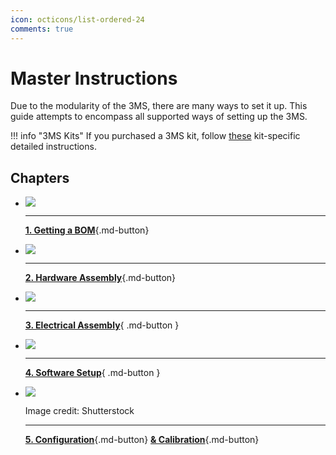```yaml
---
icon: octicons/list-ordered-24
comments: true
---
```


<link rel="stylesheet" href="../assets/css/badges.css">

# Master Instructions

Due to the modularity of the 3MS, there are many ways to set it up. This guide attempts to encompass all supported ways of setting up the 3MS.

!!! info "3MS Kits"
    If you purchased a 3MS kit, follow [these](kits/index.md) kit-specific detailed instructions.

## Chapters

<div class="grid cards" markdown>

- [![](cart.png)](../setup/bom)

    ---

    [**1. Getting a BOM**](bom.md){.md-button}

- [![](https://media.printables.com/media/prints/1108644/images/9216280_de984a65-3c50-48c9-8b65-210f846f8b18_b5b7545c-3eb9-4bc8-a6c5-dec8cb7aa465/thumbs/inside/1600x1200/png/screenshot-2025-03-14-at-72728-am.webp)](assembly.md)

    ---

    [**2. Hardware Assembly**](assembly.md){.md-button}

- [![](step08a.jpeg)](setup/assembly#wiring)

    ---

    [**3. Electrical Assembly**](setup/assembly#wiring){ .md-button }

- [![](https://github.com/moggieuk/Happy-Hare/wiki/resources/happy_hare_logo.jpg)](https://github.com/moggieuk/Happy-Hare/wiki/Quick-Start-3MS)

    ---
    
    [**4. Software Setup**](https://github.com/moggieuk/Happy-Hare/wiki/Quick-Start-3MS){ .md-button }

- [![](https://www.shutterstock.com/image-photo/electronic-vernier-caliper-close-view-600nw-2290639641.jpg)](#)

    Image credit: Shutterstock

    ---

    [**5. Configuration**](config.md){.md-button}
    [**& Calibration**](calibration.md){.md-button}
</div>